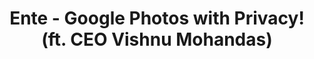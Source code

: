 ---
title: "Ente - Google Photos with Privacy! (ft. CEO Vishnu Mohandas)"
description: "Join us for an exclusive interview with Vishnu Mohandas, the visionary founder of Ente, a revolutionary photo app that prioritizes privacy. In this insightful conversation, we delve into the challenges and triumphs of building a privacy-first photo app, exploring topics like the birth of Ente, its unique approach to privacy, cutting-edge AI features, and the future of photo storage and sharing."
datePublished: 2024-10-29
dateUpdated: 2024-10-29
linkYouTube: "https://www.youtube.com/watch?v=pczcNjIr5WQ"
linkPeerTube: "https://neat.tube/w/dvbaK4rgXfUiLtaUELcb3x"
linkOdysee: "https://odysee.com/@techlore:3/ente-google-photos-with-privacy!-(ft.:b"
tags: ["Interview"]
---
